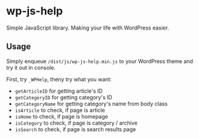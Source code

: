 # wp-js-help
Simple JavaScript library. Making your life with WordPress easier.

## Usage
Simply enqueue ```/dist/js/wp-js-help.min.js``` to your WordPress theme and try it out in console.

First, try ```_WPHelp```, theny try what you want:
* ```getArticleID``` for getting article's ID
* ```getCategoryID``` for getting category's ID
* ```getCategoryName``` for getting category's name from body class
* ```isArticle``` to check, if page is article
* ```isHome``` to check, if page is homepage
* ```isCategory``` to check, if page is category / archive
* ```isSearch``` to check, if page is search results page
